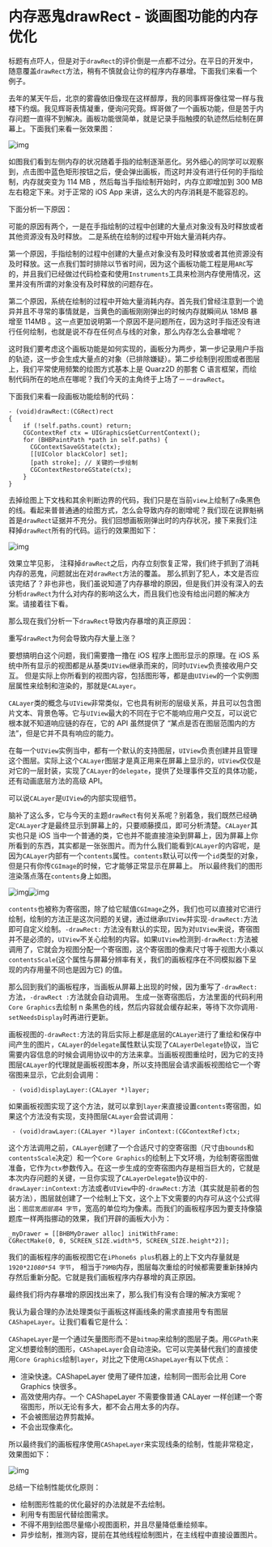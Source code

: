 # 内存恶鬼drawRect - 谈画图功能的内存优化

标题有点吓人，但是对于`drawRect`的评价倒是一点都不过分。在平日的开发中，随意覆盖`drawRect`方法，稍有不慎就会让你的程序内存暴增。下面我们来看一个例子。

去年的某天午后，北京的雾霾依旧像现在这样醇厚，我的同事辉哥像往常一样与我楼下约烟。我见辉哥表情凝重，便询问究竟。辉哥做了一个画板功能，但是苦于内存问题一直得不到解决。画板功能很简单，就是记录手指触摸的轨迹然后绘制在屏幕上。下面我们来看一张效果图：

![img](/Users/momo/Documents/Knowledge/ImageFolder/1-9.4-1.png)

如图我们看到左侧内存的状况随着手指的绘制逐渐恶化。另外细心的同学可以观察到，点击图中蓝色矩形按钮之后，便会弹出画板，而这时并没有进行任何的手指绘制，内存就突变为 114 MB ，然后每当手指绘制开始时，内存立即增加到 300 MB 左右稳定下来。对于正常的 iOS App 来讲，这么大的内存消耗是不能容忍的。

下面分析一下原因：

可能的原因有两个，一是在手指绘制的过程中创建的大量点对象没有及时释放或者其他资源没有及时释放。
二是系统在绘制的过程中开始大量消耗内存。

第一个原因，手指绘制的过程中创建的大量点对象没有及时释放或者其他资源没有及时释放。这一点我们暂时排除以节省时间，因为这个画板功能工程是用`ARC`写的，并且我们已经做过代码检查和使用`Instruments`工具来检测内存使用情况，这里并没有所谓的对象没有及时释放的问题存在。

第二个原因，系统在绘制的过程中开始大量消耗内存。首先我们曾经注意到一个诡异并且不寻常的事情就是，当黄色的画板刚刚弹出的时候内存就瞬间从 18MB 暴增至 114MB 。这一点更加说明第一个原因不是问题所在，因为这时手指还没有进行任何绘制，也就是说不存在任何点与线的对象，那么内存怎么会暴增呢？

这时我们要考虑这个画板功能是如何实现的，画板分为两步，第一步记录用户手指的轨迹，这一步会生成大量点的对象（已排除嫌疑）。第二步绘制到视图或者图层上，我们平常使用频繁的绘图方式基本上是 Quarz2D 的那套 C 语言框架，而绘制代码所在的地点在哪呢？我们今天的主角终于上场了－－`drawRect`。

下面我们来看一段画板功能绘制的代码：

```objc
- (void)drawRect:(CGRect)rect
{
    if (!self.paths.count) return;
    CGContextRef ctx = UIGraphicsGetCurrentContext();
    for (BHBPaintPath *path in self.paths) {
      CGContextSaveGState(ctx);
      [[UIColor blackColor] set];
      [path stroke]; // 关键的一步绘制
      CGContextRestoreGState(ctx);
    }
}
```

去掉绘图上下文栈和其余判断边界的代码，我们只是在当前`view`上绘制了`n`条黑色的线。看起来普普通通的绘图方式，怎么会导致内存的剧增呢？我们现在说罪魁祸首是`drawRect`证据并不充分。我们回想画板刚弹出时的内存状况，接下来我们注释掉`drawRect`所有的代码。运行的效果图如下：

![img](/Users/momo/Documents/Knowledge/ImageFolder/1-9.4-2.png)

效果立竿见影， 注释掉`drawRect`之后，内存立刻恢复正常，我们终于抓到了消耗内存的恶鬼，问题就出在对`drawRect`方法的覆盖。 那么抓到了犯人，本文是否应该完结了？非也非也，我们虽说知道了内存暴增的原因，但是我们并没有深入的去分析`drawRect`为什么对内存的影响这么大，而且我们也没有给出问题的解决方案。请接着往下看。

那么现在我们分析一下`drawRect`导致内存暴增的真正原因：

重写`drawRect`为何会导致内存大量上涨？

要想搞明白这个问题，我们需要撸一撸在 iOS 程序上图形显示的原理。在 iOS 系统中所有显示的视图都是从基类`UIView`继承而来的，同时`UIView`负责接收用户交互。 但是实际上你所看到的视图内容，包括图形等，都是由`UIView`的一个实例图层属性来绘制和渲染的，那就是`CALayer`。

`CALayer`类的概念与`UIView`非常类似，它也具有树形的层级关系，并且可以包含图片文本、背景色等。它与`UIView`最大的不同在于它不能响应用户交互，可以说它根本就不知道响应链的存在，它的 API 虽然提供了 “某点是否在图层范围内的方法”，但是它并不具有响应的能力。

在每一个`UIView`实例当中，都有一个默认的支持图层，`UIView`负责创建并且管理这个图层。实际上这个`CALayer`图层才是真正用来在屏幕上显示的，`UIView`仅仅是对它的一层封装，实现了`CALayer`的`delegate`，提供了处理事件交互的具体功能，还有动画底层方法的高级 API。

可以说`CALayer`是`UIView`的内部实现细节。

脑补了这么多，它与今天的主题`drawRect`有何关系呢？别着急，我们既然已经确定`CALayer`才是最终显示到屏幕上的，只要顺藤摸瓜，即可分析清楚。`CALayer`其实也只是 iOS 当中一个普通的类，它也并不能直接渲染到屏幕上，因为屏幕上你所看到的东西，其实都是一张张图片。而为什么我们能看到`CALayer`的内容呢，是因为`CALayer`内部有一个`contents`属性。`contents`默认可以传一个`id`类型的对象，但是只有你传`CGImage`的时候，它才能够正常显示在屏幕上。 所以最终我们的图形渲染落点落在`contents`身上如图。

![img](https://blog.csdn.net/jijiji000111/article/details/50480405)![img](/Users/momo/Documents/Knowledge/ImageFolder/1-9.4-3.png)

`contents`也被称为寄宿图，除了给它赋值`CGImage`之外，我们也可以直接对它进行绘制，绘制的方法正是这次问题的关键，通过继承`UIView`并实现`-drawRect:`方法即可自定义绘制。`-drawRect:` 方法没有默认的实现，因为对`UIView`来说，寄宿图并不是必须的，`UIView`不关心绘制的内容。如果`UIView`检测到`-drawRect:`方法被调用了，它就会为视图分配一个寄宿图，这个寄宿图的像素尺寸等于视图大小乘以`contentsScale`(这个属性与屏幕分辨率有关，我们的画板程序在不同模拟器下呈现的内存用量不同也是因为它) 的值。

那么回到我们的画板程序，当画板从屏幕上出现的时候，因为重写了`-drawRect:`方法，`-drawRect :`方法就会自动调用。 生成一张寄宿图后，方法里面的代码利用`Core Graphics`去绘制 n 条黑色的线，然后内容就会缓存起来，等待下次你调用`-setNeedsDisplay`时再进行更新。

画板视图的`-drawRect:`方法的背后实际上都是底层的`CALayer`进行了重绘和保存中间产生的图片，`CALayer`的`delegate`属性默认实现了`CALayerDelegate`协议，当它需要内容信息的时候会调用协议中的方法来拿。当画板视图重绘时，因为它的支持图层`CALayer`的代理就是画板视图本身，所以支持图层会请求画板视图给它一个寄宿图来显示，它此刻会调用：

```objc
 - (void)displayLayer:(CALayer *)layer;
```

如果画板视图实现了这个方法，就可以拿到`layer`来直接设置`contents`寄宿图，如果这个方法没有实现，支持图层`CALayer`会尝试调用：

```objc
 - (void)drawLayer:(CALayer *)layer inContext:(CGContextRef)ctx;
```

这个方法调用之前，`CALayer`创建了一个合适尺寸的空寄宿图（尺寸由`bounds`和`contentsScale`决定）和一个`Core Graphics`的绘制上下文环境，为绘制寄宿图做准备，它作为`ctx`参数传入。在这一步生成的空寄宿图内存是相当巨大的，它就是本次内存问题的关键，一旦你实现了`CALayerDelegate`协议中的`-drawLayer:inContext:`方法或者`UIView`中的`-drawRect:`方法（其实就是前者的包装方法），图层就创建了一个绘制上下文，这个上下文需要的内存可从这个公式得出：`图层宽`*`图层高`*`4 字节`，宽高的单位均为像素。而我们的画板程序因为要支持像猿题库一样两指挪动的效果，我们开辟的画板大小为：

```objc
_myDrawer = [[BHBMyDrawer alloc] initWithFrame:
CGRectMake(0, 0, SCREEN_SIZE.width*5, SCREEN_SIZE.height*2)];
```

我们的画板程序的画板视图它在`iPhone6s plus`机器上的上下文内存量就是 `1920*2`*`1080*5`*`4 字节`， 相当于`79MB`内存，图层每次重绘的时候都需要重新抹掉内存然后重新分配。它就是我们画板程序内存暴增的真正原因。

最终我们将内存暴增的原因找出来了，那么我们有没有合理的解决方案呢？

我认为最合理的办法处理类似于画板这样画线条的需求直接用专有图层`CAShapeLayer`。让我们看看它是什么：

`CAShapeLayer`是一个通过矢量图形而不是`bitmap`来绘制的图层子类。用`CGPath`来定义想要绘制的图形，`CAShapeLayer`会自动渲染。它可以完美替代我们的直接使用`Core Graphics`绘制`layer`，对比之下使用`CAShapeLayer`有以下优点：

- 渲染快速。CAShapeLayer 使用了硬件加速，绘制同一图形会比用 Core Graphics 快很多。
- 高效使用内存。一个 CAShapeLayer 不需要像普通 CALayer 一样创建一个寄宿图形，所以无论有多大，都不会占用太多的内存。
- 不会被图层边界剪裁掉。
- 不会出现像素化。

所以最终我们的画板程序使用`CAShapeLayer`来实现线条的绘制，性能非常稳定，效果图如下：

![img](/Users/momo/Documents/Knowledge/ImageFolder/1-9.4-4.png)

总结一下绘制性能优化原则：

- 绘制图形性能的优化最好的办法就是不去绘制。
- 利用专有图层代替绘图需求。
- 不得不用到绘图尽量缩小视图面积，并且尽量降低重绘频率。
- 异步绘制，推测内容，提前在其他线程绘制图片，在主线程中直接设置图片。